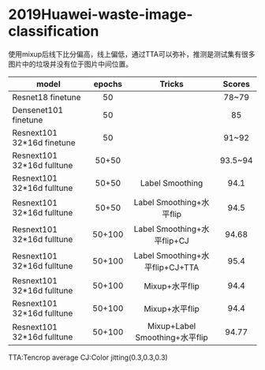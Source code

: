# 2019Huawei-waste-image-classification

使用mixup后线下比分偏高，线上偏低，通过TTA可以弥补，推测是测试集有很多图片中的垃圾并没有位于图片中间位置。

model                      | epochs | Tricks                    | Scores
----                       | :---:  | :---:                     | :---: 
Resnet18  finetune         | 50     |                           | 78~79  
Densenet101 finetune       | 50     |                           | 85 
Resnext101 32*16d  finetune| 50     |                           | 91~92
Resnext101 32*16d fulltune | 50+50  |                           | 93.5~94
Resnext101 32*16d fulltune | 50+50  | Label Smoothing           | 94.1
Resnext101 32*16d fulltune | 50+50  | Label Smoothing+水平flip  | 94.5
Resnext101 32*16d fulltune | 50+100 | Label Smoothing+水平flip+CJ  | 94.68
Resnext101 32*16d fulltune | 50+100 | Label Smoothing+水平flip+CJ+TTA  |95.4
Resnext101 32*16d fulltune | 50+100 | Mixup+水平flip   |94.4
Resnext101 32*16d fulltune | 50+100 | Mixup+水平flip   |94.4
Resnext101 32*16d fulltune | 50+100 | Mixup+Label Smoothing+水平flip   |94.77


TTA:Tencrop average      CJ:Color jitting(0.3,0.3,0.3)
